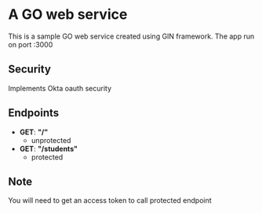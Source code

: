 # A GO web service

This is a sample GO web service created using GIN framework. The app run on port :3000

## Security

Implements Okta oauth security

## Endpoints

- **GET**: **"/"**
  - unprotected
- **GET**: **"/students"**
  - protected

## Note

You will need to get an access token to call protected endpoint